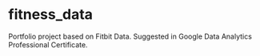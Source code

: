 # fitness_data
Portfolio project based on Fitbit Data. Suggested in Google Data Analytics Professional Certificate.
